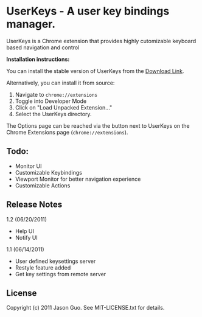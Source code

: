 UserKeys - A user key bindings manager.
========================================

UserKeys is a Chrome extension that provides highly cutomizable keyboard based navigation and control 

__Installation instructions:__

You can install the stable version of UserKeys from the
[Download Link](https://github.com/downloads/jsonvi/userkeys/userkeys.crx).

Alternatively, you can install it from source:

1. Navigate to `chrome://extensions`
2. Toggle into Developer Mode
3. Click on "Load Unpacked Extension..."
4. Select the UserKeys directory.

The Options page can be reached via the button next to UserKeys on
the Chrome Extensions page (`chrome://extensions`).

Todo:
-----

 - Monitor UI
 - Customizable Keybindings
 - Viewport Monitor for better navigation experience
 - Customizable Actions

Release Notes
-------------

1.2 (06/20/2011)

 - Help UI
 - Notify UI

1.1 (06/14/2011)

 - User defined keysettings server
 - Restyle feature added 
 - Get key settings from remote server

License
-------
Copyright (c) 2011 Jason Guo. See MIT-LICENSE.txt for details.

